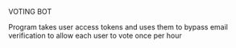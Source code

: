 VOTING BOT

Program takes user access tokens and uses them to bypass email verification to allow each user to vote once per hour
